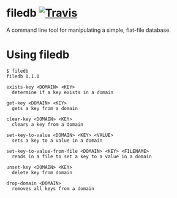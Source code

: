 # filedb [![Travis](https://img.shields.io/travis/josegonzalez/bash-filedb.svg?style=flat-square)]()

A command line tool for manipulating a simple, flat-file database.

# Using filedb

```
$ filedb
filedb 0.1.0

exists-key <DOMAIN> <KEY>
  determine if a key exists in a domain

get-key <DOMAIN> <KEY>
  gets a key from a domain

clear-key <DOMAIN> <KEY>
  clears a key from a domain

set-key-to-value <DOMAIN> <KEY> <VALUE>
  sets a key to a value in a domain

set-key-to-value-from-file <DOMAIN> <KEY> <FILENAME>
  reads in a file to set a key to a value in a domain

unset-key <DOMAIN> <KEY>
  delete key from domain

drop-domain <DOMAIN>
  removes all keys from a domain
```
